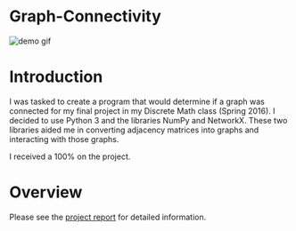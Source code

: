 # Graph-Connectivity
![demo gif]()
# Introduction
I was tasked to create a program that would determine if a graph was connected for my final project in my Discrete Math class (Spring 2016). I decided to use Python 3 and the libraries NumPy and NetworkX. These two libraries aided me in converting adjacency matrices into graphs and interacting with those graphs.

I received a 100% on the project.

# Overview
Please see the [project report](https://github.com/kas/Graph-Connectivity/blob/master/Report.pdf) for detailed information.
